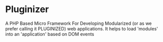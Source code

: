 # Pluginizer
A PHP Based Micro Framework For Developing Modularized (or as we prefer calling it PLUGINIZED) web applications. It helps to load 'modules' into an 'application' based on DOM events
